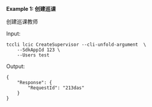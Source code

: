 **Example 1: 创建巡课**

创建巡课教师

Input: 

```
tccli lcic CreateSupervisor --cli-unfold-argument  \
    --SdkAppId 123 \
    --Users test
```

Output: 
```
{
    "Response": {
        "RequestId": "213das"
    }
}
```


